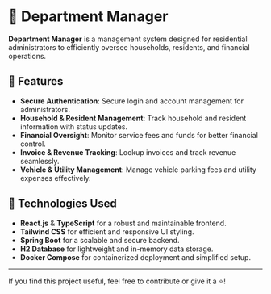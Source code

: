# 📌 Department Manager

**Department Manager** is a management system designed for residential administrators to efficiently oversee households, residents, and financial operations.

## 🎯 Features
- **Secure Authentication**: Secure login and account management for administrators.
- **Household & Resident Management**: Track household and resident information with status updates.
- **Financial Oversight**: Monitor service fees and funds for better financial control.
- **Invoice & Revenue Tracking**: Lookup invoices and track revenue seamlessly.
- **Vehicle & Utility Management**: Manage vehicle parking fees and utility expenses effectively.

## 📌 Technologies Used
- **React.js** & **TypeScript** for a robust and maintainable frontend.
- **Tailwind CSS** for efficient and responsive UI styling.
- **Spring Boot** for a scalable and secure backend.
- **H2 Database** for lightweight and in-memory data storage.
- **Docker Compose** for containerized deployment and simplified setup.

---
If you find this project useful, feel free to contribute or give it a ⭐!

